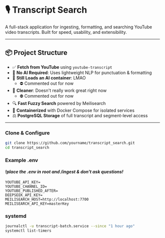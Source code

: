 # 🎙️ Transcript Search

A full-stack application for ingesting, formatting, and searching YouTube video transcripts. Built for speed, usability, and extensibility.

---

## 📦 Project Structure

- ✅ **Fetch from YouTube** using `youtube-transcript`
- 🧐 **No AI Required**: Uses lightweight NLP for punctuation & formatting
- 🤖 **Still Loads an AI container**: LMAO
  - ⛔ Commented out for now
- 🧹 **Cleaner**: Doesn't really work great right now
  - ⛔ Commented out for now
- 🔍 **Fast Fuzzy Search** powered by Meilisearch
- 🚧 **Containerized** with Docker Compose for isolated services
- ⚖️ **PostgreSQL Storage** of full transcript and segment-level access

---

### Clone & Configure

```bash
git clone https://github.com/yourname/transcript_search.git
cd transcript_search


```

### Example .env

#### _!place the .env in root and /ingest & don't ask questions!_

```dotenv
YOUTUBE_API_KEY=
YOUTUBE_CHANNEL_ID=
YOUTUBE_PUBLISHED_AFTER=
DEEPSEEK_API_KEY=
MEILISEARCH_HOST=http://localhost:7700
MEILISEARCH_API_KEY=masterKey
```

### systemd

```sh
journalctl -u transcript-batch.service --since "1 hour ago"
systemctl list-timers
```
